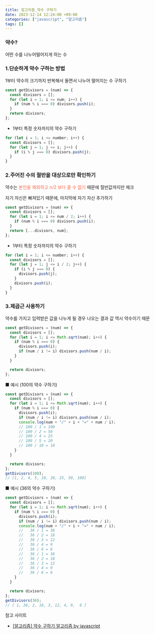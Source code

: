 ```yaml
---
title: 알고리즘_약수 구하기
date: 2023-12-14 12:24:00 +09:00
categories: ["javascript", "알고리즘"]
tags: []
---
```


### 약수?

어떤 수를 나누어떨어지게 하는 수

### 1.단순하게 약수 구하는 방법

1부터 약수의 크기까지 반복해서 돌면서 나누어 떨어지는 수 구하기

```js
const getDivisors = (num) => {
  const divisors = [];
  for (let i = 1; i <= num; i++) {
    if (num % i === 0) divisors.push(i);
  }
  return divisors;
};
```

- 1부터 특정 숫자까지의 약수 구하기

```js
for (let i = 1; i <= number; i++) {
  const divisors = [];
  for (let j = 1; j <= i; j++) {
    if (i % j === 0) divisors.push(j);
  }
}
```

### 2.주어진 수의 절반을 대상으로만 확인하기

약수는 <span style="color:tomato">본인을 제외하고 n/2 보다 클 수 없기</span> 때문에 절반값까지만 체크

자기 자신은 빠져있기 때문에, 마지막에 자기 자신 추가하기

```js
const getDivisors = (num) => {
  const divisors = [];
  for (let i = 1; i <= num / 2; i++) {
    if (num % i === 0) divisors.push(i);
  }
  return [...divisors, num];
};
```

- 1부터 특정 숫자까지의 약수 구하기

```js
for (let i = 1; i <= number; i++) {
  const divisors = [];
  for (let j = 1; j <= i / 2; j++) {
    if (i % j === 0) {
      divisors.push(j);
    }
    divisors.push(i);
  }
}
```

### 3.제곱근 사용하기

약수를 가지고 입력받은 값을 나누게 될 경우 나오는 결과 값 역시 약수이기 때문

```js
const getDivisors = (num) => {
  const divisors = [];
  for (let i = 1; i <= Math.sqrt(num); i++) {
    if (num % i === 0) {
      divisors.push(i);
      if (num / i != i) divisors.push(num / i);
    }
  }

  return divisors;
};
```

■ 예시 (100의 약수 구하기)

```js
const getDivisors = (num) => {
  const divisors = [];
  for (let i = 1; i <= Math.sqrt(num); i++) {
    if (num % i === 0) {
      divisors.push(i);
      if (num / i != i) divisors.push(num / i);
      console.log(num + "/" + i + "=" + num / i);
      // 100 / 1 = 100
      // 100 / 2 = 50
      // 100 / 4 = 25
      // 100 / 5 = 20
      // 100 / 10 = 10
    }
  }

  return divisors;
};
getDivisors(100);
// [1, 2, 4, 5, 10, 20, 25, 50, 100]
```

■ 예시 (36의 약수 구하기)

```js
const getDivisors = (num) => {
  const divisors = [];
  for (let i = 1; i <= Math.sqrt(num); i++) {
    if (num % i === 0) {
      divisors.push(i);
      if (num / i != i) divisors.push(num / i);
      console.log(num + "/" + i + "=" + num / i);
      //   36 / 1 = 36
      //   36 / 2 = 18
      //   36 / 3 = 12
      //   36 / 4 = 9
      //   36 / 6 = 6
      //   36 / 1 = 36
      //   36 / 2 = 18
      //   36 / 3 = 12
      //   36 / 4 = 9
      //   36 / 6 = 6
    }
  }

  return divisors;
};
getDivisors(36);
// [ 1, 36, 2, 18, 3, 12, 4, 9,  6 ]
```

참고 사이트

- [[알고리즘] 약수 구하기 알고리즘 by javascript](https://mine-it-record.tistory.com/522)
